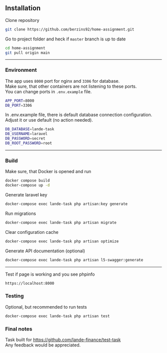 ## Installation

Clone repository
```bash
git clone https://github.com/berzins92/home-assignment.git
```

Go to project folder and heck if `master` branch is up to date
```bash
cd home-assignment
git pull origin main
```
___
### Environment
The app uses `8000` port for nginx and `3306` for database.\
Make sure, that other containers are not listening to these ports.\
You can change ports in `.env.example` file.
```bash
APP_PORT=8000
DB_PORT=3306
```
In .env.example file, there is default database connection configuration. Adjust it or use default (no action needed).
```bash
DB_DATABASE=lande-task
DB_USERNAME=laravel
DB_PASSWORD=secret
DB_ROOT_PASSWORD=root
```
___

### Build
Make sure, that Docker is opened and run
```bash
docker compose build
docker-compose up -d
```

Generate laravel key
```bash
docker-compose exec lande-task php artisan:key generate 
```

Run migrations
```bash
docker-compose exec lande-task php artisan migrate 
```

Clear configuration cache
```bash
docker-compose exec lande-task php artisan optimize 
```

Generate API documentation (optional)
```bash
docker-compose exec lande-task php artisan l5-swagger:generate
```
___
Test if page is working and you see phpinfo
```bash
https://localhost:8000
```

### Testing
Optional, but recommended to run tests
```bash
docker-compose exec lande-task php artisan test
```

### Final notes
Task built for https://github.com/lande-finance/test-task \
Any feedback would be appreciated.
